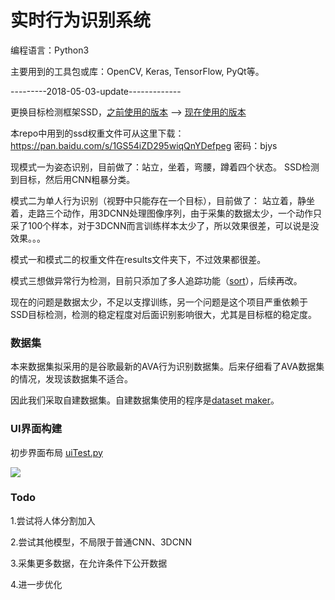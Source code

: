 # 实时行为识别系统

编程语言：Python3

主要用到的工具包或库：OpenCV, Keras, TensorFlow, PyQt等。

---------2018-05-03-update-------------

更换目标检测框架SSD，[之前使用的版本](https://github.com/rykov8/ssd_keras) --> [现在使用的版本](https://github.com/pierluigiferrari/ssd_keras)

本repo中用到的ssd权重文件可从这里下载：https://pan.baidu.com/s/1GS54iZD295wiqQnYDefpeg 密码：bjys

现模式一为姿态识别，目前做了：站立，坐着，弯腰，蹲着四个状态。 SSD检测到目标，然后用CNN粗暴分类。

模式二为单人行为识别（视野中只能存在一个目标），目前做了： 站立着，静坐着，走路三个动作，用3DCNN处理图像序列，由于采集的数据太少，一个动作只采了100个样本，对于3DCNN而言训练样本太少了，所以效果很差，可以说是没效果。。。

模式一和模式二的权重文件在results文件夹下，不过效果都很差。

模式三想做异常行为检测，目前只添加了多人追踪功能（[sort](https://github.com/abewley/sort)），后续再改。

现在的问题是数据太少，不足以支撑训练，另一个问题是这个项目严重依赖于SSD目标检测，检测的稳定程度对后面识别影响很大，尤其是目标框的稳定度。

### 数据集

本来数据集拟采用的是谷歌最新的AVA行为识别数据集。后来仔细看了AVA数据集的情况，发现该数据集不适合。

因此我们采取自建数据集。自建数据集使用的程序是[dataset maker](https://github.com/TianzhongSong/Dataset-maker-for-action-recognition)。


### UI界面构建

初步界面布局 [uiTest.py](https://github.com/TianzhongSong/Real-Time-Action-Recognition/blob/old/ui/uiTest.py)

![](https://github.com/TianzhongSong/Real-Time-Action-Recognition/blob/old/files/pose.gif)

### Todo

1.尝试将人体分割加入

2.尝试其他模型，不局限于普通CNN、3DCNN

3.采集更多数据，在允许条件下公开数据

4.进一步优化
